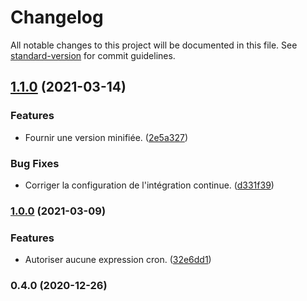 # Changelog

All notable changes to this project will be documented in this file. See [standard-version](https://github.com/conventional-changelog/standard-version) for commit guidelines.

## [1.1.0](https://github.com/regseb/cronnor/compare/v1.0.0...v1.1.0) (2021-03-14)


### Features

* Fournir une version minifiée. ([2e5a327](https://github.com/regseb/cronnor/commit/2e5a3279575c1f611043d81e5cd98d645f2451c0))


### Bug Fixes

* Corriger la configuration de l'intégration continue. ([d331f39](https://github.com/regseb/cronnor/commit/d331f3951c3736525e00490dd7d5c88217d931e7))

### [1.0.0](https://github.com/regseb/cronnor/compare/v0.4.0...v1.0.0) (2021-03-09)


### Features

* Autoriser aucune expression cron. ([32e6dd1](https://github.com/regseb/cronnor/commit/32e6dd19a58fdfdf02c1490625d5ca751f3267c4))

### 0.4.0 (2020-12-26)
